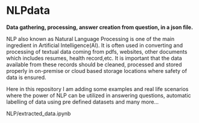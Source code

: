 # NLPdata
<b>Data gathering, processing, answer creation from question, in a json file.</b> 

NLP also known as Natural Language Processing is one of the main ingredient in Artificial Intelligence(AI). It is often used in converting and processing of textual data coming from pdfs, websites, other documents which includes resumes, health record,etc.
It is important that the data available from these records should be cleaned, processed and stored properly in on-premise or cloud based storage locations where safety of data is ensured.


Here in this repository I am adding some examples and real life scenarios where the power of NLP can be utilized in answering questions, automatic labelling of data using pre defined datasets and many more...


NLP/extracted_data.ipynb
